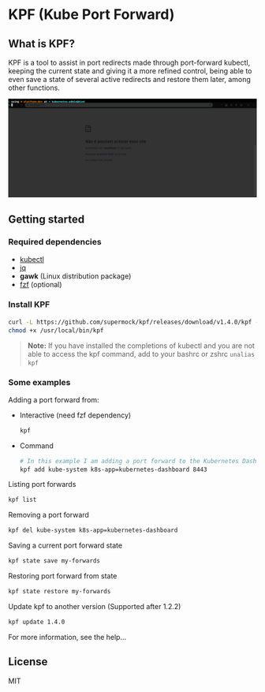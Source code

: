 # KPF (Kube Port Forward)

## What is KPF?

KPF is a tool to assist in port redirects made through port-forward kubectl, keeping the current state and giving it a more refined control, being able to even save a state of several active redirects and restore them later, among other functions.

![Demo](demo.gif)

## Getting started

### Required dependencies

- [kubectl](https://kubernetes.io/docs/tasks/tools/install-kubectl/)
- [jq](https://stedolan.github.io/jq/)
- **gawk** (Linux distribution package)
- [fzf](https://github.com/junegunn/fzf) (optional)

### Install KPF

```sh
curl -L https://github.com/supermock/kpf/releases/download/v1.4.0/kpf -o /usr/local/bin/kpf
chmod +x /usr/local/bin/kpf
```

> **Note:** If you have installed the completions of kubectl and you are not able to access the kpf command, add to your bashrc or zshrc `unalias kpf`

### Some examples

Adding a port forward from:

- Interactive (need fzf dependency)

  ```sh
  kpf
  ```

- Command

  ```sh
  # In this example I am adding a port forward to the Kubernetes Dashboard
  kpf add kube-system k8s-app=kubernetes-dashboard 8443
  ```

Listing port forwards

```sh
kpf list
```

Removing a port forward

```sh
kpf del kube-system k8s-app=kubernetes-dashboard
```

Saving a current port forward state

```sh
kpf state save my-forwards
```

Restoring port forward from state

```sh
kpf state restore my-forwards
```

Update kpf to another version (Supported after 1.2.2)

```sh
kpf update 1.4.0
```

For more information, see the help...

## License

MIT
